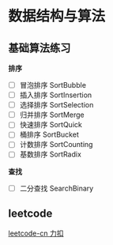 # 数据结构与算法


## 基础算法练习
**排序**
- [ ] 冒泡排序 SortBubble
- [ ] 插入排序 SortInsertion
- [ ] 选择排序 SortSelection
- [ ] 归并排序 SortMerge
- [ ] 快速排序 SortQuick
- [ ] 桶排序 SortBucket
- [ ] 计数排序 SortCounting
- [ ] 基数排序 SortRadix

**查找**
- [ ] 二分查找 SearchBinary


## leetcode
[leetcode-cn 力扣](https://leetcode-cn.com/)